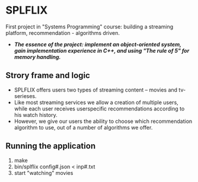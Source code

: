 # SPLFLIX
First project in "Systems Programming" course: building a streaming platform, recommendation - algorithms driven.
- ***The essence of the project: implement an object-oriented system, gain implementation experience in C++, and using "The rule of 5" for memory handling.***

## Strory frame and logic
- SPLFLIX offers users two types of streaming content – movies and tv-serieses. 
- Like most streaming services we allow a creation of multiple users, while each user receives userspecific recommendations according to his watch history. 
- However, we give our users the ability to choose which recommendation algorithm to use, out of a number of algorithms we offer.

## Running the application
1. make
2. bin/splflix config#.json < inp#.txt
3. start "watching" movies
